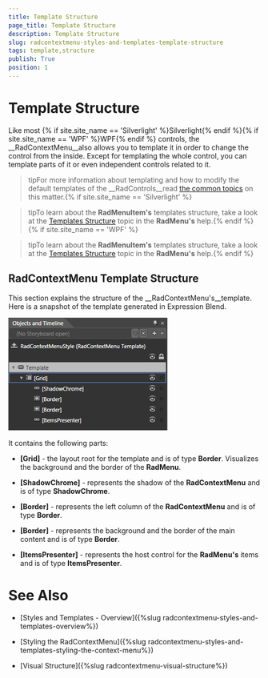 ```yaml
---
title: Template Structure
page_title: Template Structure
description: Template Structure
slug: radcontextmenu-styles-and-templates-template-structure
tags: template,structure
publish: True
position: 1
---
```


# Template Structure



Like most {% if site.site_name == 'Silverlight' %}Silverlight{% endif %}{% if site.site_name == 'WPF' %}WPF{% endif %} controls, the __RadContextMenu__also allows you to template it in order to change the control from the inside. Except for templating the whole control, you can template parts of it or even independent controls related to it.

>tipFor more information about templating and how to modify the default templates of the __RadControls__read [the common topics](http://www.telerik.com/help/silverlight/common-styling-appearance-edit-control-templates-blend.html) on this matter.{% if site.site_name == 'Silverlight' %}

>tipTo learn about the __RadMenuItem's__ templates structure, take a look at the [Templates Structure](http://www.telerik.com/help/silverlight/radmenu-styles-and-templates-templates-structure.html) topic in the __RadMenu's__ help.{% endif %}{% if site.site_name == 'WPF' %}

>tipTo learn about the __RadMenuItem's__ templates structure, take a look at the [Templates Structure](http://www.telerik.com/help/wpf/radmenu-styles-and-templates-templates-structure.html) topic in the __RadMenu's__ help.{% endif %}

## RadContextMenu Template Structure

This section explains the structure of the __RadContextMenu's__template. Here is a snapshot of the template generated in Expression Blend.

![](images/RadContextMenu_Template_Structure_01.png)

It contains the following parts:

* __[Grid]__ - the layout root for the template and is of type __Border__. Visualizes the background and the border of the __RadMenu__.
            

* __[ShadowChrome]__ - represents the shadow of the __RadContextMenu__ and is of type __ShadowChrome__.

* __[Border]__ - represents the left column of the __RadContextMenu__ and is of type __Border__.

* __[Border]__ - represents the background and the border of the main content and is of type __Border__.

* __[ItemsPresenter]__ - represents the host control for the __RadMenu's__ items and is of type __ItemsPresenter__.



# See Also

 * [Styles and Templates - Overview]({%slug radcontextmenu-styles-and-templates-overview%})

 * [Styling the RadContextMenu]({%slug radcontextmenu-styles-and-templates-styling-the-context-menu%})

 * [Visual Structure]({%slug radcontextmenu-visual-structure%})
